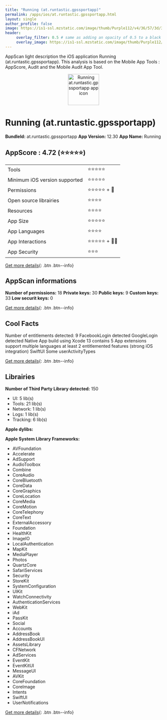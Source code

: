 ```yaml
---
title: "Running (at.runtastic.gpssportapp)"
permalink: /apps/ios/at.runtastic.gpssportapp.html
layout: single
author_profile: false
image: https://is1-ssl.mzstatic.com/image/thumb/Purple112/v4/36/57/3d/36573dba-934a-7389-88a0-993e60429550/AppIcon-1x_U007emarketing-0-5-0-85-220.png/512x512bb.jpg
header: 
     overlay_filter: 0.5 # same as adding an opacity of 0.5 to a black background
     overlay_image: https://is1-ssl.mzstatic.com/image/thumb/Purple112/v4/36/57/3d/36573dba-934a-7389-88a0-993e60429550/AppIcon-1x_U007emarketing-0-5-0-85-220.png/512x512bb.jpg
---
```

AppScan light description the iOS application Running (at.runtastic.gpssportapp). This analysis is based on the Mobile App Tools : AppScore, Audit and the Mobile Audit App Tool.

  
  
<div style="text-align: center;"><img src="https://is1-ssl.mzstatic.com/image/thumb/Purple112/v4/36/57/3d/36573dba-934a-7389-88a0-993e60429550/AppIcon-1x_U007emarketing-0-5-0-85-220.png/512x512bb.jpg" width="100" height="100" alt="Running at.runtastic.gpssportapp app icon"></div>  
  
# Running (at.runtastic.gpssportapp)

**BundleId:** at.runtastic.gpssportapp
**App Version:** 12.30
**App Name:** Running


## AppScore : 4.72 (⭐️⭐️⭐️⭐️⭐️) 

<table>
<tr><td> Tools </td><td> ⭐️⭐️⭐️⭐️⭐️ </td></tr>
<tr><td> Minimum iOS version supported </td><td> ⭐️⭐️⭐️⭐️⭐️ </td></tr>
<tr><td> Permissions </td><td> ⭐️⭐️⭐️⭐️⭐️ + 🌟 </td></tr>
<tr><td> Open source librairies </td><td> ⭐️⭐️⭐️⭐️ </td></tr>
<tr><td> Resources </td><td> ⭐️⭐️⭐️⭐️ </td></tr>
<tr><td> App Size </td><td> ⭐️⭐️⭐️⭐️⭐️ </td></tr>
<tr><td> App Languages </td><td> ⭐️⭐️⭐️⭐️ </td></tr>
<tr><td> App Interactions </td><td> ⭐️⭐️⭐️⭐️⭐️ + 🌟🌟 </td></tr>
<tr><td> App Security </td><td> ⭐️⭐️⭐️ </td></tr>
</table>

[Get more details](/pricing.html){: .btn .btn--info}  
  
## AppScan informations 

**Number of permissions:** 18
**Private keys:** 30
**Public keys:** 9
**Custom keys:** 33
**Low securit keys:** 0
  
[Get more details](/pricing.html){: .btn .btn--info}

## Cool Facts

Number of entitlements detected: 9
FacebookLogin detected
GoogleLogin detected
Native App
build using Xcode 13
contains 5 App extensions
support multiple languages
at least 2 entitlemented features (strong iOS integration)
SwiftUI
Some userActivityTypes
  
[Get more details](/pricing.html){: .btn .btn--info}

## Librairies 
**Number of Third Party Library detected:** 150
- UI: 5 lib(s)
- Tools: 21 lib(s)
- Network: 1 lib(s)
- Logs: 1 lib(s)
- Tracking: 6 lib(s)

**Apple dylibs:**


**Apple System Library Frameworks:**
- AVFoundation
- Accelerate
- AdSupport
- AudioToolbox
- Combine
- CoreAudio
- CoreBluetooth
- CoreData
- CoreGraphics
- CoreLocation
- CoreMedia
- CoreMotion
- CoreTelephony
- CoreText
- ExternalAccessory
- Foundation
- HealthKit
- ImageIO
- LocalAuthentication
- MapKit
- MediaPlayer
- Photos
- QuartzCore
- SafariServices
- Security
- StoreKit
- SystemConfiguration
- UIKit
- WatchConnectivity
- AuthenticationServices
- WebKit
- iAd
- PassKit
- Social
- Accounts
- AddressBook
- AddressBookUI
- AssetsLibrary
- CFNetwork
- AdServices
- EventKit
- EventKitUI
- MessageUI
- AVKit
- CoreFoundation
- CoreImage
- Intents
- SwiftUI
- UserNotifications


  
[Get more details](/pricing.html){: .btn .btn--info}

